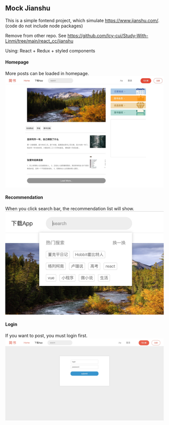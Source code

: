 ## Mock Jianshu

This is a simple fontend project, which simulate https://www.jianshu.com/.
(code do not include node packages)

Remove from other repo. See https://github.com/Icy-cui/Study-With-Linmi/tree/main/react_cc/jianshu

Using: React + Redux + styled components


#### Homepage

More posts can be loaded in homepage.
![Screenshot](homepage.jpg)


#### Recommendation

When you click search bar, the recommendation list will show.
![Screenshot](recommendation.jpg)


#### Login

If you want to post, you must login first.
![Screenshot](login.jpg)
